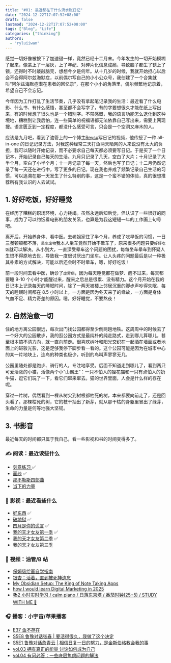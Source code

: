 ```yaml
---
title: "#01: 最近都在干什么流水账日记"
date: "2024-12-22T17:07:52+08:00"
draft: false
lastmod: "2024-12-22T17:07:52+08:00"
tags: ["Blog", "Life"]
categories: ["thinking"]
authors:
  - "ryluiiwan"
---
```


感觉一切好像被按下了加速键一样，竟然已经十二月末。今年发生的一切开始模糊了起来，像蒙上了一层灰，上了年纪、对碎片化信息成瘾，导致脑子都生了锈上了锁，还得时不时敲敲脑壳，想想今夕是何年。从十几岁的时候，我就开始担心以后会不会得阿尔兹海默症，以前偶尔写自己的小小公众号，我创建了一个合集就叫“阿尔兹海默症潜在患者的回忆录”，在那个小小的角落里，偶尔频繁地记录着，希望自己不会忘记。

今年因为工作打乱了生活节奏，几乎没有拿起笔记录我的生活：最近看了什么电影、什么书、有什么感悟，甚至都不会写字了，有的字要想很久才能在纸上写出来，有的时候想了很久也是一个错别字。不禁感慨，我的语言功能怎么退化到这种境地，糟糕到让我后怕，连一些简单的祝福语都无法依靠自己写出来，需要上网现搜。语言匮乏到一定程度，都没什么感受可言，只会是一个空洞又麻木的人。

应该是九月吧，看到了油管上的一个博主[Reysu](https://www.youtube.com/watch?v=OmyfB513E1s)写日记的视频，他传授了一种 all-in-one 的日记记录方法，对我这种经常三天打鱼两天晒网的人来说没有太大的负担，我可以随时开始记录，而不必要求自己每天都必须要写日记。于是买了一个日记本，开始记录自己每天的生活。九月只记录了几天，空白了大片；十月记录了大半个月，空白了小半个月；十一月记录了每一天，然后也写了日记；十二月仍然记录了每一天还在进行中，写了更多的日记。现在我也养成了频繁记录自己生活的习惯，可以追溯在那一天发生了什么特别的事，这是一个蛮不错的体验，真的很想推荐所有我认识的人去试试。

## 1. 好好吃饭，好好睡觉

在经历了糟糕的职场环境，心力耗竭。虽然永远后知后觉，但认识了一些很好的同事，成为了可以约饭看电影的朋友关系，也算是为我这短短一年的工作画上句号吧。

离开后，开始养身体、看中医。去老姐家住了半个月，养成了吃早饭的习惯，一日三餐顿顿都不落，`晕车废物`我本人坐车竟然开始不晕车了，原来很多问题只要`好好吃饭`就可以解决。从小到大，一直深受晕车这个问题的困扰，每每坐车晕车到怀疑人生恨不得原地去世，导致我一度很讨厌出门坐车。让人头疼的问题最后是以一种极其朴素的方式解决，可能以后还会时不时晕车，嗯，好好吃饭！

前一段时间去看中医，确诊了`虚劳病`，因为每天睡觉都在做梦、醒不过来，每天都要睡 9-10 个小时才能醒过来，醒来之后总是很累、没有精力。这个月开始在我的日记本上记录每天的睡眠时间，除了一两天被楼上邻居沉重的脚步声吵得失眠，每天的睡眠时间都在 8.5 小时以上，一方面是因为冬天来了的缘故，一方面是身体气血不足、精力奇差的原因。嗯，好好睡觉，不要熬夜！

## 2. 自然治愈一切

住的地方离公园很远，每次出门找公园都得至少倒两趟地铁。这周周中的时候去了一个好大的公园散步，我的逛公园方式是最纯朴的纯走路式，走到哪儿算哪儿，甚至根本搞不清方向，就一直向前走。很喜欢树叶和阳光交织在一起洒在墙面或者地面上的斑驳光影，这是足够我停下脚步看一看的。这个公园可能是因为在城市中心的某一片地块上，连鸟的种类也极少，听到的鸟叫声寥寥无几。

公园里随处都是跑步、骑行的人，专注地享受。后面不知道走到哪儿了，看到两只可爱活泼的小猫，活像两个小“山霸王”：一只不怕人的狸花猫和一只有点怕人的奶牛猫，逗它们玩了一下，看它们窜来窜去。猫的世界里面，人会是什么样的存在呢。

穿过一片树，偶然看到一棵从树尖到树根都枯死的树，本来都要向前走了，还是回头看了。那棵枯死的树，它的枝干抽出了新芽，就从那干枯的身躯里冒出了绿芽，生命的力量是何等地强大坚韧。

## 3. 书影音

最近每天的时间都只属于我自己，看一些影视和书的时间变得多了。

### ✍ 阅读：最近读些什么

- [刻意练习 ](https://book.douban.com/subject/26895993/) ✅
- [面纱](https://book.douban.com/subject/26757680/) ✅
- [那不勒斯四部曲](https://book.douban.com/subject/27204805/)
- [当下的力量](https://book.douban.com/subject/26815948/)

### 📌 影视：最近看些什么

- [好东西](https://movie.douban.com/subject/36154853/) ✅
- [破地狱](https://movie.douban.com/subject/36712987/) ✅
- [四月是你的谎言](https://movie.douban.com/subject/25851655/) ✅
- [我的天才女友第一季](https://movie.douban.com/subject/28427782/) ✅
- [我的天才女友第二季](https://movie.douban.com/subject/30395843/) ✅
- [我的天才女友第三季](https://movie.douban.com/subject/35051880/)

### 🎨 视频：油管/B 站

- [保姆级绘画自学指南](https://www.bilibili.com/video/BV1UExyefEyt)
- [银杏：活着，直到被死神遗忘](https://www.bilibili.com/video/BV1zw41187Dn)
- [My Obsidian Setup: The King of Note Taking Apps](https://www.youtube.com/watch?v=xR5-0XDkwU0&t)
- [how I would learn Digital Marketing in 2025 ](https://www.youtube.com/watch?v=fxnVADG7H7w)
- [📚2 小时实时学习 / calm piano / 日落东京塔 / 番茄时钟(25+5) / STUDY WITH ME 🗼](https://www.youtube.com/watch?v=MPTBT4-r4Fs&t=2881s&ab_channel=AbaoinTokyo)

### 🎧 播客：小宇宙/苹果播客

- [E37 鱼不存在](https://www.xiaoyuzhoufm.com/episode/6720836fbad346ebe6399017)
- [S5E8 鲁豫对话张春 | 要活得很久，我做了这个决定](https://www.xiaoyuzhoufm.com/episode/663ac13e13426298925c9853)
- [S5E1 鲁豫对话詹青云 | 相信日复一日的努力，是金斯伯格教会我的事](https://www.xiaoyuzhoufm.com/episode/65f0ed0179f1b490bfb042a5)
- [vol.03 拥有真正的能量 讨论如何成为自己](https://www.xiaoyuzhoufm.com/episode/65f86f2c67649570791b3b74)
- [vol.04 有问必答：一些底层焦虑问题的解法](https://www.xiaoyuzhoufm.com/episode/660b4d8f2d9eae5d0a7ad4a0)
